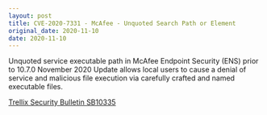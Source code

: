 ```yaml
---
layout: post
title: CVE-2020-7331 - McAfee - Unquoted Search Path or Element
original_date: 2020-11-10
date: 2020-11-10
---
```


Unquoted service executable path in McAfee Endpoint Security (ENS) prior to 10.7.0 November 2020 Update allows local users to cause a denial of service and malicious file execution via carefully crafted and named executable files.

[Trellix Security Bulletin SB10335](https://kcm.trellix.com/corporate/index?page=content&id=SB10335&showDraft=true)